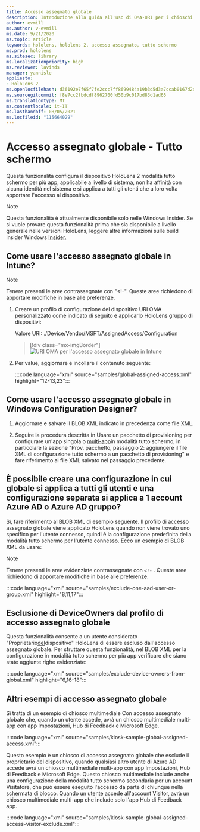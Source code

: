 ```yaml
---
title: Accesso assegnato globale
description: Introduzione alla guida all'uso di OMA-URI per i chioschi in modalità tutto schermo con Intune e Progettazione configurazione windows.
author: evmill
ms.author: v-evmill
ms.date: 9/21/2020
ms.topic: article
keywords: hololens, hololens 2, accesso assegnato, tutto schermo
ms.prod: hololens
ms.sitesec: library
ms.localizationpriority: high
ms.reviewer: lavinds
manager: yannisle
appliesto:
- HoloLens 2
ms.openlocfilehash: d36192e7f65f7fe2ccc7ff8699484a19b3d5d3a7ccab0167d2dbdcaf64bb5880
ms.sourcegitcommit: f8e7cc2fbdcdf8962700fd50b9c017bd83d1ad65
ms.translationtype: MT
ms.contentlocale: it-IT
ms.lasthandoff: 08/05/2021
ms.locfileid: "115664029"
---
```

# <a name="global-assigned-access--kiosk"></a>Accesso assegnato globale - Tutto schermo

Questa funzionalità configura il dispositivo HoloLens 2 modalità tutto schermo per più app, applicabile a livello di sistema, non ha affinità con alcuna identità nel sistema e si applica a tutti gli utenti che a loro volta apportare l'accesso al dispositivo.

> [!NOTE]
> Questa funzionalità è attualmente disponibile solo nelle Windows Insider. Se si vuole provare questa funzionalità prima che sia disponibile a livello generale nelle versioni HoloLens, leggere altre informazioni sulle build insider Windows [Insider.](hololens-insider.md)

## <a name="how-to-use-global-assigned-access-in-intune"></a>Come usare l'accesso assegnato globale in Intune?

> [!NOTE]
> Tenere presenti le aree contrassegnate con "<!-". Queste aree richiedono di apportare modifiche in base alle preferenze.

1. Creare un profilo di configurazione del dispositivo URI OMA personalizzato come indicato di seguito e applicarlo HoloLens gruppo di dispositivi:

    Valore URI: ./Device/Vendor/MSFT/AssignedAccess/Configuration

    > [!div class="mx-imgBorder"]
    > ![URI OMA per l'accesso assegnato globale in Intune](images/global-assigned-access-omauri.png)

2. Per value, aggiornare e incollare il contenuto seguente:

    :::code language="xml" source="samples/global-assigned-access.xml" highlight="12-13,23":::

## <a name="how-to-use-global-assigned-access-in-windows-configuration-designer"></a>Come usare l'accesso assegnato globale in Windows Configuration Designer?

1. Aggiornare e salvare il BLOB XML indicato in precedenza come file XML. 

2. Seguire la procedura descritta in Usare un pacchetto di provisioning per configurare un'app singola o [multi-app](hololens-kiosk.md#use-a-provisioning-package-to-set-up-a-single-app-or-multi-app-kiosk)in modalità tutto schermo, in particolare la sezione "Prov. pacchetto, passaggio 2: aggiungere il file XML di configurazione tutto schermo a un pacchetto di provisioning" e fare riferimento al file XML salvato nel passaggio precedente.

## <a name="can-i-create-a-configuration-where-global-applies-to-everyone-and-separate-configuration-applies-to-1-azure-ad-account-or-azure-ad-group"></a>È possibile creare una configurazione in cui globale si applica a tutti gli utenti e una configurazione separata si applica a 1 account Azure AD o Azure AD gruppo? 

Sì, fare riferimento al BLOB XML di esempio seguente. Il profilo di accesso assegnato globale viene applicato HoloLens quando non viene trovato uno specifico per l'utente connesso, quindi è la configurazione predefinita della modalità tutto schermo per l'utente connesso.
Ecco un esempio di BLOB XML da usare:

> [!NOTE]
> Tenere presenti le aree evidenziate contrassegnate con `<!-` . Queste aree richiedono di apportare modifiche in base alle preferenze.

 :::code language="xml" source="samples/exclude-one-aad-user-or-group.xml" highlight="8,11,17":::

## <a name="excluding-deviceowners-from-global-assigned-access-profile"></a>Esclusione di DeviceOwners dal profilo di accesso assegnato globale

Questa funzionalità consente a un utente considerato "Proprietario[del](security-adminless-os.md)dispositivo" HoloLens di essere escluso dall'accesso assegnato globale. Per sfruttare questa funzionalità, nel BLOB XML per la configurazione in modalità tutto schermo per più app verificare che siano state aggiunte righe evidenziate:

 :::code language="xml" source="samples/exclude-device-owners-from-global.xml" highlight="6,16-18":::

## <a name="additional-global-assigned-access-examples"></a>Altri esempi di accesso assegnato globale

Si tratta di un esempio di chiosco multimediale Con accesso assegnato globale che, quando un utente accede, avrà un chiosco multimediale multi-app con app Impostazioni, Hub di Feedback e Microsoft Edge.

:::code language="xml" source="samples/kiosk-sample-global-assigned-access.xml":::

Questo esempio è un chiosco di accesso assegnato globale che esclude il proprietario del dispositivo, quando qualsiasi altro utente di Azure AD accede avrà un chiosco multimediale multi-app con app Impostazioni, Hub di Feedback e Microsoft Edge. Questo chiosco multimediale include anche una configurazione della modalità tutto schermo secondaria per un account Visitatore, che può essere eseguito l'accesso da parte di chiunque nella schermata di blocco. Quando un utente accede all'account Visitor, avrà un chiosco multimediale multi-app che include solo l'app Hub di Feedback app.

:::code language="xml" source="samples/kiosk-sample-global-assigned-access-visitor-exclude.xml":::
